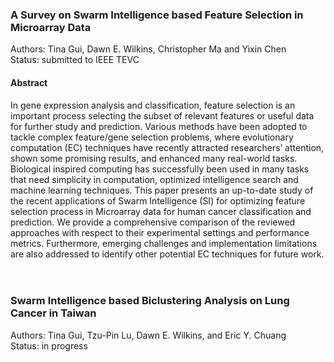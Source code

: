 ### A Survey on Swarm Intelligence based Feature Selection in Microarray Data
Authors: Tina Gui, Dawn E. Wilkins, Christopher Ma and Yixin Chen <br>
Status: submitted to IEEE TEVC <br>
#### Abstract <br>
In gene expression analysis and classification, feature selection is an important process selecting the subset of relevant features or useful data for further study and prediction.    Various methods have been adopted to tackle complex feature/gene selection problems, where evolutionary computation (EC) techniques have recently attracted researchers’ attention, shown some promising results, and enhanced many real-world tasks. Biological inspired computing has successfully been used in many tasks that need simplicity in computation, optimized intelligence search and machine learning techniques. This paper presents an up-to-date study of the recent applications of Swarm Intelligence (SI) for optimizing feature selection process in Microarray data for human cancer classification and prediction. We provide a comprehensive comparison of the reviewed approaches with respect to their experimental settings and performance metrics. Furthermore, emerging challenges and implementation limitations are also addressed to identify other potential EC techniques for future work. 
<br>
<br>
<br>

### Swarm Intelligence based Biclustering Analysis on Lung Cancer in Taiwan
Authors: Tina Gui, Tzu-Pin Lu, Dawn E. Wilkins, and Eric Y. Chuang <br>
Status: in progress <br>
